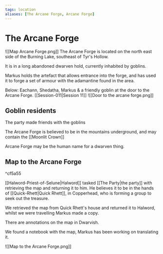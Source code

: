 ```yaml
---
tags: location 
aliases: [The Arcane Forge, Arcane Forge]
---
```

# The Arcane Forge
![[Map Arcane Forge.png]]
The Arcane Forge is located on the north east side of the Burning Lake, southeast of Tyr's Hollow.

It is in a long abandoned dwarven hold, currently inhabited by goblins.

Markus holds the artefact that allows entrance into the forge, and has used it to forge a set of armour with the adamantine found in the area.

Below: Eachann, Shedatha, Markus & a friendly goblin at the door to the Arcane Forge.  [[Session-011|Session 11]]
![[Door to the arcane forge.png]]
## Goblin residents
The party made friends with the goblins

The Arcane Forge is believed to be in the mountains underground, and may contain the [[Moonlit Crown]]

Arcane Forge may be the human name for a dwarven thing.


## Map to the Arcane Forge

^cf5a55

[[Halword-Priest-of-Selune|Halword]] tasked [[The Party|the party]] with retrieving the map and returning it to him. He believes it to be in the hands of [[Quick-Rhett|Quick Rhett]], in Copperhead, who is forming a group to seek out the treasure.

We retrieved the map from Quick Rhett's house and returned it to Halword, whilst we were travelling Markus made a copy.

There are annotations on the map in Dwarvish.

We found a notebook with the map, Markus has been working on translating it.

![[Map to the Arcane Forge.png]]